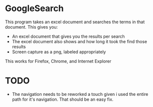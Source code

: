 # GoogleSearch

This program takes an excel document and searches the terms in that document. This gives you:
* An excel document that gives you the results per search
* The excel document also shows and how long it took the find those results
* Screen capture as a png, labeled appropriately 

This works for Firefox, Chrome, and Internet Explorer

# TODO
* The navigation needs to be reworked a touch given i used the entire path for it's navigation. That should be an easy fix.
